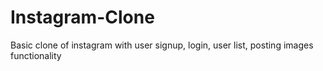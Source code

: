 # Instagram-Clone
Basic clone of instagram with user signup, login, user list, posting images functionality
